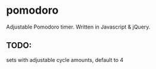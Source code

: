 # pomodoro
Adjustable Pomodoro timer. Written in Javascript & jQuery.

## TODO:
sets with adjustable cycle amounts, default to 4
